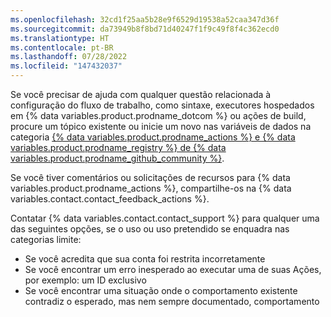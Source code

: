 ```yaml
---
ms.openlocfilehash: 32cd1f25aa5b28e9f6529d19538a52caa347d36f
ms.sourcegitcommit: da73949b8f8bd71d40247f1f9c49f8f4c362ecd0
ms.translationtype: HT
ms.contentlocale: pt-BR
ms.lasthandoff: 07/28/2022
ms.locfileid: "147432037"
---
```

Se você precisar de ajuda com qualquer questão relacionada à configuração do fluxo de trabalho, como sintaxe, executores hospedados em {% data variables.product.prodname_dotcom %} ou ações de build, procure um tópico existente ou inicie um novo nas variáveis de dados na categoria [{% data variables.product.prodname_actions %} e {% data variables.product.prodname_registry %} de {% data variables.product.prodname_github_community %}](https://github.com/orgs/github-community/discussions/categories/actions-and-packages).

Se você tiver comentários ou solicitações de recursos para {% data variables.product.prodname_actions %}, compartilhe-os na {% data variables.contact.contact_feedback_actions %}.

Contatar {% data variables.contact.contact_support %} para qualquer uma das seguintes opções, se o uso ou uso pretendido se enquadra nas categorias limite:

* Se você acredita que sua conta foi restrita incorretamente
* Se você encontrar um erro inesperado ao executar uma de suas Ações, por exemplo: um ID exclusivo
* Se você encontrar uma situação onde o comportamento existente contradiz o esperado, mas nem sempre documentado, comportamento
